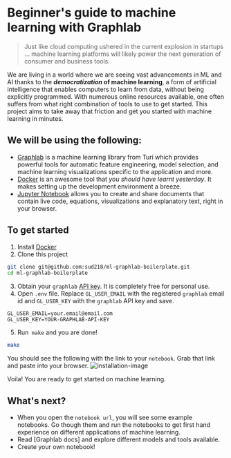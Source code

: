# Beginner's guide to machine learning with Graphlab
> Just like cloud computing ushered in the current explosion in startups … machine learning platforms will likely power the next generation of consumer and business tools.

We are living in a world where we are seeing vast advancements in ML and AI thanks to the **_democratization_ of machine learning**, a form of artificial intelligence that enables computers to learn from data, without being explicitly programmed. With numerous online resources available, one often suffers from what right combination of tools to use to get started. This project aims to take away that friction and get you started with machine learning in minutes.

## We will be using the following:
- [Graphlab][graphlab] is a machine learning library from Turi which provides powerful tools for automatic feature engineering, model selection, and machine learning visualizations specific to the application and more.
- [Docker][docker] is an awesome tool that _you should have learnt yesterday_. It makes setting up the development environment a breeze.
- [Jupyter Notebook][jupyter] allows you to create and share documents that contain live code, equations, visualizations and explanatory text, right in your browser.

## To get started
1. Install [Docker][docker-install]
2. Clone this project
```bash
git clone git@github.com:sud218/ml-graphlab-boilerplate.git
cd ml-graphlab-boilerplate
```
3. Obtain your `graphlab` [API key][gl-api-key]. It is completely free for personal use.
4. Open `.env` file. Replace `GL_USER_EMAIL` with the registered `graphlab` email id and `GL_USER_KEY` with the `graphlab` API key and save.
```
GL_USER_EMAIL=your.email@email.com
GL_USER_KEY=YOUR-GRAPHLAB-API-KEY
```
5. Run` make` and you are done!
```bash
make
```
You should see the following with the link to your `notebook`. Grab that link and paste into your browser. 
![installation-image]

Voila! You are ready to get started on machine learning.

## What's next?
- When you open the `notebook url`, you will see some example notebooks. Go though them and run the notebooks to get first hand experience on different applications of machine learning.
- Read [Graphlab docs] and explore different models and tools available.
- Create your own notebook!


[graphlab]: https://turi.com/
[docker]: https://www.docker.com/what-docker
[jupyter]: http://jupyter.org/
[docker-install]: https://docs.docker.com/engine/installation/
[gl-api-key]: https://turi.com/download/academic.html
[installation-image]: https://i.imgur.com/RxPNuXP.png
[gl-docs]: https://turi.com/products/create/docs/
